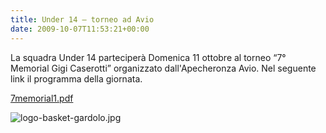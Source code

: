 ```yaml
---
title: Under 14 – torneo ad Avio
date: 2009-10-07T11:53:21+00:00
---
```

La squadra Under 14 parteciperà Domenica 11 ottobre al torneo “7° Memorial Gigi Caserotti” organizzato dall'Apecheronza Avio. Nel seguente link il programma della giornata.

[7memorial1.pdf](http://www.basketgardolo.it/wp-content/uploads/2009/10/7memorial1.pdf "7memorial1.pdf")

![logo-basket-gardolo.jpg](http://www.basketgardolo.it/wp-content/uploads/2009/08/logo-basket-gardolo.jpg)